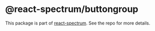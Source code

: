 # @react-spectrum/buttongroup

This package is part of [react-spectrum](https://gitlab.com/watheia/spectrum). See the repo for more details.
